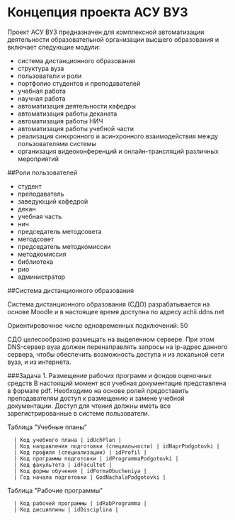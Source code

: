 # Концепция проекта АСУ ВУЗ

Проект АСУ ВУЗ предназначен для комплексной автоматизации деятельности образовательной организации высшего образования и включает следующие модули:
- система дистанционного образования
- структура вуза
- пользователи и роли
- портфолио студентов и преподавателей
- учебная работа
- научная работа
- автоматизация деятельности кафедры
- автоматизация работы деканата
- автоматизация работы НИЧ
- автоматизация работы учебной части
- реализация синхронного и асинхронного взаимодействия между пользователями системы
- организация видеоконференций и онлайн-трансляций различных мероприятий


##Роли пользователей
- студент
- преподаватель
- заведующий кафедрой
- декан
- учебная часть
- нич
- председатель методсовета
- методсовет
- председатель методкомиссии
- методкомиссия
- библиотека
- рио
- администратор


##Cистема дистанционного образования
<p>Cистема дистанционного образования (СДО) разрабатывается на основе Moodle и в настоящее время доступна по адресу achii.ddns.net</p>
<p>Ориентировочное число одновременных подключений: 50</p>
<p>СДО целесообразно размещать на выделенном сервере. При этом DNS-сервер вуза должен перенаправлять запросы на ip-адрес данного сервера, чтобы обеспечить возможность доступа и из локальной сети вуза, и из интернета.</p>

###Задача 1. Размещение рабочих программ и фондов оценочных средств
В настоящий момент вся учебная документация представлена в формате pdf. Необходимо на основе ролей предоставить преподавателям доступ к размещению и замене учебной документации. Доступ для чтения должны иметь все зарегистрированные в системе пользователи.


      
Таблица "Учебные планы"

      | Код учебного плана | idUchPlan |
      | Код направления подготовки (специальности) | idNaprPodgotovki |
      | Код профиля (специализации) | idProfil |
      | Код программы подготовки | idProgrammaPodgotovki |
      | Код факультета | idFacultet |
      | Код формы обучения | idFormaObucheniya |
      | Год начала подготовки | GodNachalaPodgotovki |


Таблица "Рабочие программы"

      | Код рабочей программы | idRabProgramma |
      | Код дисциплины | idDisciplina |
      